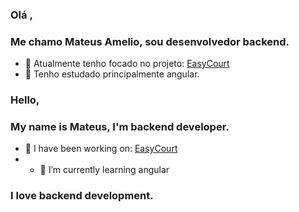### Olá ,
### Me chamo Mateus Amelio, sou desenvolvedor backend.
- 🔭 Atualmente tenho focado no projeto: [EasyCourt](https://github.com/minacio00/easyCourt)
- 🌱 Tenho estudado principalmente angular.

### Hello, 
### My name is Mateus, I'm backend developer.
- 🔭 I have been working on: [EasyCourt](https://github.com/minacio00/easyCourt)
- - 🌱 I’m currently learning angular
### I love backend development.
<!--
**minacio00/minacio00** is a ✨ _special_ ✨ repository because its `README.md` (this file) appears on your GitHub profile.

Here are some ideas to get you started:
👋
- 🔭 I’m currently working on ...
- 🌱 I’m currently learning ...
- 👯 I’m looking to collaborate on ...
- 🤔 I’m looking for help with ...
- 💬 Ask me about ...
- 📫 How to reach me: ...
- ⚡ Fun fact: ...
-->
